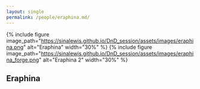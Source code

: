 ```yaml
---
layout: single
permalink: /people/eraphina.md/
---
```


{% include figure image_path="https://sinalewis.github.io/DnD_session/assets/images/eraphina.png" alt="Eraphina" width="30%" %}
{% include figure image_path="https://sinalewis.github.io/DnD_session/assets/images/eraphina_forge.png" alt="Eraphina 2" width="30%" %}

## Eraphina
